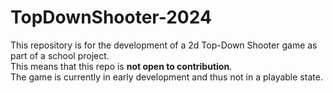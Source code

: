 # TopDownShooter-2024
This repository is for the development of a 2d Top-Down Shooter game as part of a school project. <br/>
This means that this repo is **not open to contribution**. <br/>
The game is currently in early development and thus not in a playable state.
